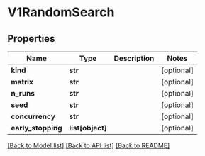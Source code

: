 # V1RandomSearch

## Properties
Name | Type | Description | Notes
------------ | ------------- | ------------- | -------------
**kind** | **str** |  | [optional] 
**matrix** | **str** |  | [optional] 
**n_runs** | **str** |  | [optional] 
**seed** | **str** |  | [optional] 
**concurrency** | **str** |  | [optional] 
**early_stopping** | **list[object]** |  | [optional] 

[[Back to Model list]](../README.md#documentation-for-models) [[Back to API list]](../README.md#documentation-for-api-endpoints) [[Back to README]](../README.md)


